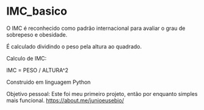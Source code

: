 # IMC_basico 

O IMC é reconhecido como padrão internacional para avaliar o grau de sobrepeso e obesidade. 

É calculado dividindo o peso pela altura ao quadrado.

Calculo de IMC:

  IMC = PESO / ALTURA^2

Construido em linguagem Python

Objetivo pessoal:
Este foi meu primeiro projeto, então por enquanto simples mais funcional.
https://about.me/junioeusebio/
